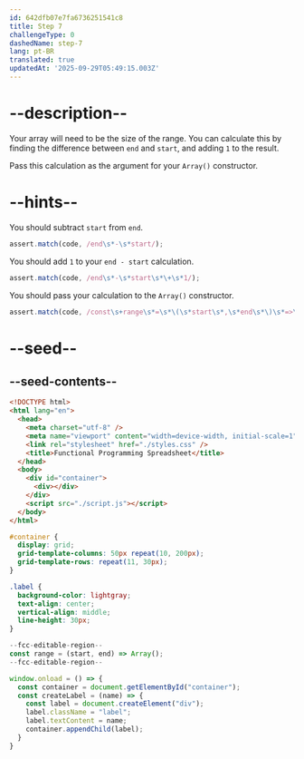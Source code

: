 ```yaml
---
id: 642dfb07e7fa6736251541c8
title: Step 7
challengeType: 0
dashedName: step-7
lang: pt-BR
translated: true
updatedAt: '2025-09-29T05:49:15.003Z'
---
```


# --description--

Your array will need to be the size of the range. You can calculate this by finding the difference between `end` and `start`, and adding `1` to the result.

Pass this calculation as the argument for your `Array()` constructor.

# --hints--

You should subtract `start` from `end`.

```js
assert.match(code, /end\s*-\s*start/);
```

You should add `1` to your `end - start` calculation.

```js
assert.match(code, /end\s*-\s*start\s*\+\s*1/);
```

You should pass your calculation to the `Array()` constructor.

```js
assert.match(code, /const\s+range\s*=\s*\(\s*start\s*,\s*end\s*\)\s*=>\s*Array\(\s*end\s*-\s*start\s*\+\s*1\s*\)/);
```

# --seed--

## --seed-contents--

```html
<!DOCTYPE html>
<html lang="en">
  <head>
    <meta charset="utf-8" />
    <meta name="viewport" content="width=device-width, initial-scale=1" />
    <link rel="stylesheet" href="./styles.css" />
    <title>Functional Programming Spreadsheet</title>
  </head>
  <body>
    <div id="container">
      <div></div>
    </div>
    <script src="./script.js"></script>
  </body>
</html>
```

```css
#container {
  display: grid;
  grid-template-columns: 50px repeat(10, 200px);
  grid-template-rows: repeat(11, 30px);
}

.label {
  background-color: lightgray;
  text-align: center;
  vertical-align: middle;
  line-height: 30px;
}
```

```js
--fcc-editable-region--
const range = (start, end) => Array();
--fcc-editable-region--

window.onload = () => {
  const container = document.getElementById("container");
  const createLabel = (name) => {
    const label = document.createElement("div");
    label.className = "label";
    label.textContent = name;
    container.appendChild(label);
  }
}
```
